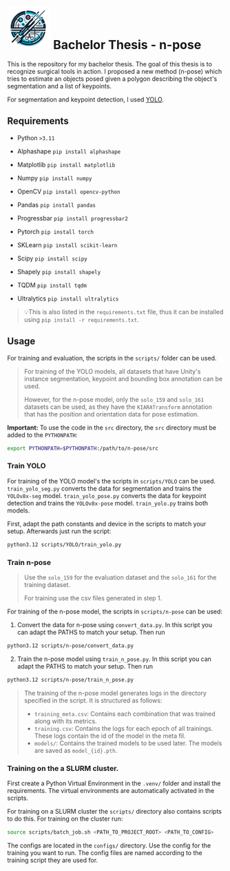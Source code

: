 # <img src="assets/n-pose-logo.png" alt="drawing" width="100"/>  Bachelor Thesis - n-pose

This is the repository for my bachelor thesis. The goal of this thesis is
to recognize surgical tools in action. I proposed a new method (n-pose)
which tries to estimate an objects posed given a polygon describing the
object's segmentation and a list of keypoints.

For segmentation and keypoint detection, I used [YOLO](https://docs.ultralytics.com/).

## Requirements

- Python `>3.11`


- Alphashape `pip install alphashape`
- Matplotlib `pip install matplotlib`
- Numpy `pip install numpy`
- OpenCV `pip install opencv-python`
- Pandas `pip install pandas`
- Progressbar `pip install progressbar2`
- Pytorch `pip install torch`
- SKLearn `pip install scikit-learn`
- Scipy `pip install scipy`
- Shapely `pip install shapely`
- TQDM `pip install tqdm`
- Ultralytics `pip install ultralytics`

> 💡This is also listed in the `requirements.txt` file, thus it can be installed using `pip install -r requirements.txt`.

## Usage

For training and evaluation, the scripts in the `scripts/` folder can be used.

> For training of the YOLO models, all datasets that have Unity's instance segmentation, keypoint and bounding box
> annotation can be used.
>
> However, for the n-pose model, only the `solo_159` and `solo_161` datasets can be used, as they have
> the `KIARATransform` annotation that has the position and orientation data for pose estimation.

**Important:** To use the code in the `src` directory, the `src` directory must be added to the `PYTHONPATH`:

```bash
export PYTHONPATH=$PYTHONPATH:/path/to/n-pose/src
```

### Train YOLO

For training of the YOLO model's the scripts in `scripts/YOLO` can be used.
`train_yolo_seg.py` converts the data for segmentation and trains the `YOLOv8x-seg` model. `train_yolo_pose.py` converts
the data for keypoint detection and trains the `YOLOv8x-pose` model. `train_yolo.py` trains both models.

First, adapt the path constants and device in the scripts to match your setup. Afterwards just run the script:

```bash
python3.12 scripts/YOLO/train_yolo.py
```

### Train n-pose

> Use the `solo_159` for the evaluation dataset and the `solo_161` for the training dataset.
>
> For training use the csv files generated in step 1.

For training of the n-pose model, the scripts in `scripts/n-pose` can be used:

1. Convert the data for n-pose using `convert_data.py`. In this script you can adapt the PATHS to match your setup. Then
   run

```bash
python3.12 scripts/n-pose/convert_data.py
```

2. Train the n-pose model using `train_n_pose.py`. In this script you can adapt the PATHS to match your setup. Then run

```bash
python3.12 scripts/n-pose/train_n_pose.py
```

> The training of the n-pose model generates logs in the directory specified in the script.
> It is structured as follows:
>
> - `training_meta.csv`: Contains each combination that was trained along with its metrics.
> - `training.csv`: Contains the logs for each epoch of all trainings. These logs contain the id of the model in the
    meta fil.
> - `models/`: Contains the trained models to be used later. The models are saved as `model_{id}.pth`.

### Training on the a SLURM cluster.

First create a Python Virtual Environment in the `.venv/` folder and install the requirements. The virtual environments
are
automatically activated in the scripts.

For training on a SLURM cluster the `scripts/` directory also contains scripts to do this. For training on the cluster
run:

```bash
source scripts/batch_job.sh <PATH_TO_PROJECT_ROOT> <PATH_TO_CONFIG>
```

The configs are located in the `configs/` directory. Use the config for the training you want to run. The config files
are named according to the training script they are used for.